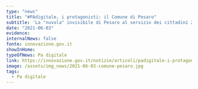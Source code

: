 ```yaml
---
type: "news"
title: "#PAdigitale, i protagonisti: il Comune di Pesaro"
subtitle: 'La "nuvola" invisibile di Pesaro al servizio dei cittadini 24 ore su 24.'
date: "2021-06-03"
evidence:
internalNews: false
fonte: innovazione.gov.it
showInHome:
typeOfNews: Pa digitale
link: https://innovazione.gov.it/notizie/articoli/padigitale-i-protagonisti-il-comune-di-pesaro/
image: /assets/img_news/2021-06-03-comune-pesaro.jpg
tags:
  - Pa digitale
---
```

